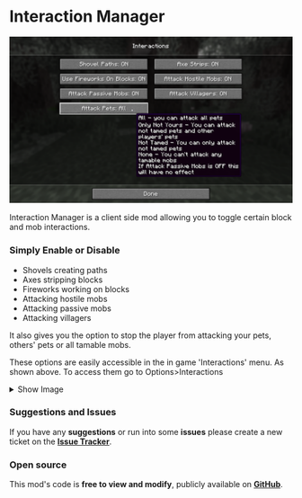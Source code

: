 # Interaction Manager

![Screenshot of the Interactions Menu, showing the available options.](res/interactions_menu_screenshot.png)

Interaction Manager is a client side mod allowing you to toggle certain block and mob interactions. 

### Simply Enable or Disable
- Shovels creating paths
- Axes stripping blocks
- Fireworks working on blocks
- Attacking hostile mobs
- Attacking passive mobs
- Attacking villagers 

It also gives you the option to stop the player from attacking your pets, others' pets or all tamable mobs.

These options are easily accessible in the in game 'Interactions' menu. As shown above.
To access them go to Options>Interactions
<details>
<summary>Show Image</summary>

![Screenshot of the in game options menu, showing the 'Interactions' button.](res/interactions_button.png)

</details>

### Suggestions and Issues
If you have any **suggestions** or run into some **issues** please create a new ticket on the **[Issue Tracker](https://github.com/bejker123/InteractionManager/issues)**.

### Open source
This mod's code is **free to view and modify**, publicly available on **[GitHub](https://github.com/bejker123/InteractionManager)**.
